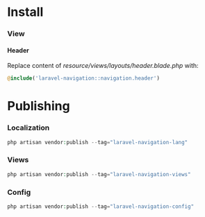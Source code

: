 # Install
### View
#### Header
Replace content of *resource/views/layouts/header.blade.php* with:
```php
@include('laravel-navigation::navigation.header')
```

# Publishing
### Localization
```php
php artisan vendor:publish --tag="laravel-navigation-lang"
```

### Views
```php
php artisan vendor:publish --tag="laravel-navigation-views"
```

### Config
```php
php artisan vendor:publish --tag="laravel-navigation-config"
```